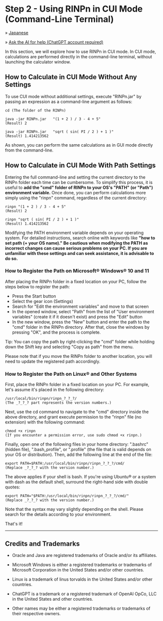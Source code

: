 # Step 2 - Using RINPn in CUI Mode (Command-Line Terminal)

&raquo; [Japanese](Step2_Japanese.md)

&raquo; [Ask the AI for help (ChatGPT account required)](https://chatgpt.com/g/g-Hu225rEdv-rinpn-assistant)

In this section, we will explore how to use RINPn in CUI mode. In CUI mode, calculations are performed directly in the command-line terminal, without launching the calculator window.

## How to Calculate in CUI Mode Without Any Settings

To use CUI mode without additional settings, execute "RINPn.jar" by passing an expression as a command-line argument as follows:

    cd (The folder of the RINPn)

    java -jar RINPn.jar   "(1 + 2 ) / 3 - 4 + 5"
    (Result) 2

    java -jar RINPn.jar   "sqrt ( sin( PI / 2 ) + 1 )"
    (Result) 1.414213562

As shown, you can perform the same calculations as in GUI mode directly from the command-line.

## How to Calculate in CUI Mode With Path Settings

Entering the full command-line and setting the current directory to the RINPn folder each time can be cumbersome. To simplify this process, it is useful to **add the "cmd" folder of RINPn to your OS's "PATH" (or "Path") environment variable.** Once done, you can perform calculations more simply using the "rinpn" command, regardless of the current directory:

    rinpn "(1 + 2 ) / 3 - 4 + 5"
    (Result) 2

    rinpn "sqrt ( sin( PI / 2 ) + 1 )"
    (Result) 1.414213562

Modifying the PATH environment variable depends on your operating system. For detailed instructions, search online with keywords like **"how to set path (+ your OS name)." Be cautious when modifying the PATH as incorrect changes can cause serious problems on your PC. If you are unfamiliar with these settings and can seek assistance, it is advisable to do so.**

### How to Register the Path on Microsoft&reg; Windows&reg; 10 and 11

After placing the RINPn folder in a fixed location on your PC, follow the steps below to register the path:

* Press the Start button
* Select the gear icon (Settings)
* Search for "Edit the environment variables" and move to that screen
* In the opened window, select "Path" from the list of "User environment variables" (create it if it doesn't exist) and press the "Edit" button
* In the new window, press the "New" button and enter the path to the "cmd" folder in the RINPn directory. After that, close the windows by pressing "OK", and the process is complete.

Tip: You can copy the path by right-clicking the "cmd" folder while holding down the Shift key and selecting "Copy as path" from the menu.

Please note that if you move the RINPn folder to another location, you will need to update the registered path accordingly.

### How to Register the Path on Linux&reg; and Other Systems

First, place the RINPn folder in a fixed location on your PC. For example, let's assume it's placed in the following directory:

    /usr/local/bin/rinpn/rinpn_?_?_?/
    (The _?_?_? part represents the version numbers.)

Next, use the cd command to navigate to the "cmd" directory inside the above directory, and grant execute permission to the "rinpn" file (no extension) with the following command:

    chmod +x rinpn
    (If you encounter a permission error, use sudo chmod +x rinpn.)

Finally, open one of the following files in your home directory: ".bashrc" (hidden file), ".bash_profile", or ".profile" (the file that is valid depends on your OS or distribution). Then, add the following line at the end of the file:

    export PATH=$PATH:/usr/local/bin/rinpn/rinpn_?_?_?/cmd/
    (Replace _?_?_? with the version number.)

The above applies if your shell is bash. If you're using Ubuntu® or a system with dash as the default shell, surround the right-hand side with double quotes:

    export PATH="$PATH:/usr/local/bin/rinpn/rinpn_?_?_?/cmd/"
    (Replace _?_?_? with the version number.)

Note that the syntax may vary slightly depending on the shell. Please search for the details according to your environment.

That's it!


---

## Credits and Trademarks

* Oracle and Java are registered trademarks of Oracle and/or its affiliates.

* Microsoft Windows is either a registered trademarks or trademarks of Microsoft Corporation in the United States and/or other countries.

* Linux is a trademark of linus torvalds in the United States and/or other countries.

* ChatGPT is a trademark or a registered trademark of OpenAI OpCo, LLC in the United States and other countries.

* Other names may be either a registered trademarks or trademarks of their respective owners.



